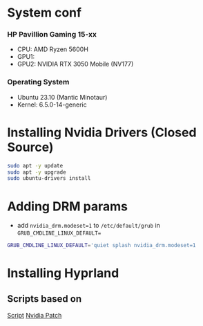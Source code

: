 # System conf
### HP Pavillion Gaming 15-xx
- CPU: AMD Ryzen 5600H
- GPU1:
- GPU2: NVIDIA RTX 3050 Mobile (NV177)

### Operating System
- Ubuntu 23.10 (Mantic Minotaur)
- Kernel: 6.5.0-14-generic

# Installing Nvidia Drivers (Closed Source)

```bash
sudo apt -y update
sudo apt -y upgrade
sudo ubuntu-drivers install
```

# Adding DRM params  
- add `nvidia_drm.modeset=1` to `/etc/default/grub` in `GRUB_CMDLINE_LINUX_DEFAULT=`
```bash
GRUB_CMDLINE_LINUX_DEFAULT='quiet splash nvidia_drm.modeset=1
```

# Installing Hyprland

## Scripts based on
[Script](https://gist.github.com/Vertecedoc4545/3b077301299c20c5b9b4db00f4ca6000)
[Nvidia Patch](https://gist.github.com/Vertecedoc4545/07a9624924ac3e03ff0ab2d5e3616955#file-nvidia-partching-hyprland-ubuntu-md)
